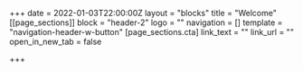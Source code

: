 +++
date = 2022-01-03T22:00:00Z
layout = "blocks"
title = "Welcome"
[[page_sections]]
block = "header-2"
logo = ""
navigation = []
template = "navigation-header-w-button"
[page_sections.cta]
link_text = ""
link_url = ""
open_in_new_tab = false

+++
